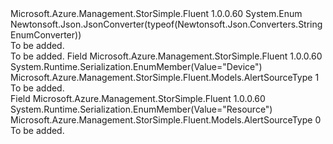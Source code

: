 <Type Name="AlertSourceType" FullName="Microsoft.Azure.Management.StorSimple.Fluent.Models.AlertSourceType">
  <TypeSignature Language="C#" Value="public enum AlertSourceType" />
  <TypeSignature Language="ILAsm" Value=".class public auto ansi sealed AlertSourceType extends System.Enum" />
  <TypeSignature Language="DocId" Value="T:Microsoft.Azure.Management.StorSimple.Fluent.Models.AlertSourceType" />
  <TypeSignature Language="VB.NET" Value="Public Enum AlertSourceType" />
  <TypeSignature Language="F#" Value="type AlertSourceType = " />
  <AssemblyInfo>
    <AssemblyName>Microsoft.Azure.Management.StorSimple.Fluent</AssemblyName>
    <AssemblyVersion>1.0.0.60</AssemblyVersion>
  </AssemblyInfo>
  <Base>
    <BaseTypeName>System.Enum</BaseTypeName>
  </Base>
  <Attributes>
    <Attribute>
      <AttributeName>Newtonsoft.Json.JsonConverter(typeof(Newtonsoft.Json.Converters.StringEnumConverter))</AttributeName>
    </Attribute>
  </Attributes>
  <Docs>
    <summary>To be added.</summary>
    <remarks>To be added.</remarks>
  </Docs>
  <Members>
    <Member MemberName="Device">
      <MemberSignature Language="C#" Value="Device" />
      <MemberSignature Language="ILAsm" Value=".field public static literal valuetype Microsoft.Azure.Management.StorSimple.Fluent.Models.AlertSourceType Device = int32(1)" />
      <MemberSignature Language="DocId" Value="F:Microsoft.Azure.Management.StorSimple.Fluent.Models.AlertSourceType.Device" />
      <MemberSignature Language="VB.NET" Value="Device" />
      <MemberSignature Language="F#" Value="Device = 1" Usage="Microsoft.Azure.Management.StorSimple.Fluent.Models.AlertSourceType.Device" />
      <MemberType>Field</MemberType>
      <AssemblyInfo>
        <AssemblyName>Microsoft.Azure.Management.StorSimple.Fluent</AssemblyName>
        <AssemblyVersion>1.0.0.60</AssemblyVersion>
      </AssemblyInfo>
      <Attributes>
        <Attribute>
          <AttributeName>System.Runtime.Serialization.EnumMember(Value="Device")</AttributeName>
        </Attribute>
      </Attributes>
      <ReturnValue>
        <ReturnType>Microsoft.Azure.Management.StorSimple.Fluent.Models.AlertSourceType</ReturnType>
      </ReturnValue>
      <MemberValue>1</MemberValue>
      <Docs>
        <summary>To be added.</summary>
      </Docs>
    </Member>
    <Member MemberName="Resource">
      <MemberSignature Language="C#" Value="Resource" />
      <MemberSignature Language="ILAsm" Value=".field public static literal valuetype Microsoft.Azure.Management.StorSimple.Fluent.Models.AlertSourceType Resource = int32(0)" />
      <MemberSignature Language="DocId" Value="F:Microsoft.Azure.Management.StorSimple.Fluent.Models.AlertSourceType.Resource" />
      <MemberSignature Language="VB.NET" Value="Resource" />
      <MemberSignature Language="F#" Value="Resource = 0" Usage="Microsoft.Azure.Management.StorSimple.Fluent.Models.AlertSourceType.Resource" />
      <MemberType>Field</MemberType>
      <AssemblyInfo>
        <AssemblyName>Microsoft.Azure.Management.StorSimple.Fluent</AssemblyName>
        <AssemblyVersion>1.0.0.60</AssemblyVersion>
      </AssemblyInfo>
      <Attributes>
        <Attribute>
          <AttributeName>System.Runtime.Serialization.EnumMember(Value="Resource")</AttributeName>
        </Attribute>
      </Attributes>
      <ReturnValue>
        <ReturnType>Microsoft.Azure.Management.StorSimple.Fluent.Models.AlertSourceType</ReturnType>
      </ReturnValue>
      <MemberValue>0</MemberValue>
      <Docs>
        <summary>To be added.</summary>
      </Docs>
    </Member>
  </Members>
</Type>